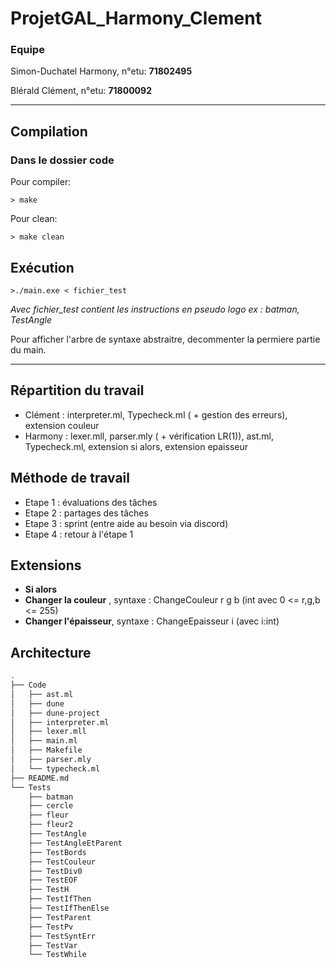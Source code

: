 # ProjetGAL_Harmony_Clement
### Equipe
Simon-Duchatel Harmony, n°etu: **71802495**

Blérald Clément, n°etu: **71800092**
****
## Compilation

### Dans le dossier code

Pour compiler:

```> make```

Pour clean:

```> make clean```

## Exécution

```>./main.exe < fichier_test ```

*Avec fichier_test contient les instructions en pseudo logo ex : batman, TestAngle*

Pour afficher l'arbre de syntaxe abstraitre, decommenter la permiere partie du main.
****

## Répartition du travail

- Clément : interpreter.ml, Typecheck.ml ( + gestion des erreurs), extension couleur
- Harmony : lexer.mll, parser.mly ( + vérification LR(1)), ast.ml, Typecheck.ml, extension si alors, extension epaisseur

## Méthode de travail

- Etape 1 : évaluations des tâches
- Etape 2 : partages des tâches
- Etape 3 : sprint (entre aide au besoin via discord)
- Etape 4 : retour à l'étape 1

## Extensions
- **Si alors**
- **Changer la couleur** , syntaxe : ChangeCouleur r g b (int avec 0 <= r,g,b <= 255)
- **Changer l'épaisseur**, syntaxe : ChangeEpaisseur i (avec i:int)

## Architecture

```Bash
.
├── Code
│   ├── ast.ml
│   ├── dune
│   ├── dune-project
│   ├── interpreter.ml
│   ├── lexer.mll
│   ├── main.ml
│   ├── Makefile
│   ├── parser.mly
│   └── typecheck.ml
├── README.md
└── Tests
    ├── batman
    ├── cercle
    ├── fleur
    ├── fleur2
    ├── TestAngle
    ├── TestAngleEtParent
    ├── TestBords
    ├── TestCouleur
    ├── TestDiv0
    ├── TestEOF
    ├── TestH
    ├── TestIfThen
    ├── TestIfThenElse
    ├── TestParent
    ├── TestPv
    ├── TestSyntErr
    ├── TestVar
    └── TestWhile    
```
